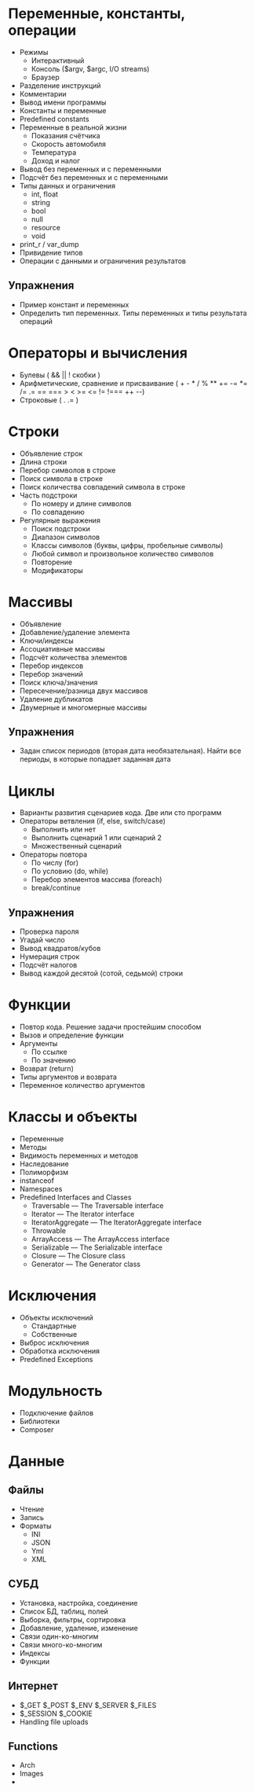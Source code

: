 # Переменные, константы, операции

* Режимы 
    - Интерактивный
    - Консоль ($argv, $argc, I/O streams)
    - Браузер
* Разделение инструкций
* Комментарии
* Вывод имени программы
* Константы и переменные
* Predefined constants
* Переменные в реальной жизни
    - Показания счётчика
    - Скорость автомобиля
    - Температура
    - Доход и налог
* Вывод без переменных и с переменными
* Подсчёт без переменных и с переменными
* Типы данных и ограничения
    - int, float
    - string
    - bool
    - null
    - resource
    - void
* print_r / var_dump
* Привидение типов
* Операции с данными и ограничения результатов

## Упражнения

* Пример констант и переменных
* Определить тип переменных. Типы переменных и типы результата операций

# Операторы и вычисления

* Булевы ( && || ! скобки )
* Арифметические, сравнение и присваивание ( + - * / % ** += -= *= /= .= == === > < >= <= != !=== ++ --)
* Строковые ( . .= )

# Строки

* Объявление строк
* Длина строки
* Перебор символов в строке
* Поиск символа в строке
* Поиск количества совпадений символа в строке
* Часть подстроки
    - По номеру и длине символов
    - По совпадению
* Регулярные выражения
    - Поиск подстроки
    - Диапазон символов
    - Классы символов (буквы, цифры, пробельные символы)
    - Любой символ и произвольное количество символов
    - Повторение
    - Модификаторы
    
# Массивы

* Объявление
* Добавление/удаление элемента
* Ключи/индексы
* Ассоциативные массивы
* Подсчёт количества элементов
* Перебор индексов
* Перебор значений
* Поиск ключа/значения
* Пересечение/разница двух массивов
* Удаление дубликатов
* Двумерные и многомерные массивы

## Упражнения

* Задан список периодов (вторая дата необязательная). Найти все периоды, в которые попадает заданная дата

# Циклы

* Варианты развития сценариев кода. Две или сто программ
* Операторы ветвления (if, else, switch/case)
    - Выполнить или нет
    - Выполнить сценарий 1 или сценарий 2
    - Множественный сценарий
* Операторы повтора 
    - По числу (for)
    - По условию (do, while)
    - Перебор элементов массива (foreach)
    - break/continue

## Упражнения

- Проверка пароля
- Угадай число
- Вывод квадратов/кубов
- Нумерация строк 
- Подсчёт налогов
- Вывод каждой десятой (сотой, седьмой) строки

# Функции

* Повтор кода. Решение задачи простейшим способом
* Вызов и определение функции
* Аргументы
    - По ссылке 
    - По значению
* Возврат (return)
* Типы аргументов и возврата
* Переменное количество аргументов

# Классы и объекты

* Переменные
* Методы
* Видимость переменных и методов
* Наследование
* Полиморфизм
* instanceof
* Namespaces
* Predefined Interfaces and Classes
    - Traversable — The Traversable interface
    - Iterator — The Iterator interface
    - IteratorAggregate — The IteratorAggregate interface
    - Throwable
    - ArrayAccess — The ArrayAccess interface
    - Serializable — The Serializable interface
    - Closure — The Closure class
    - Generator — The Generator class
    
    
# Исключения

* Объекты исключений
    - Стандартные
    - Собственные
* Выброс исключения
* Обработка исключения
* Predefined Exceptions

# Модульность

* Подключение файлов
* Библиотеки
* Composer

# Данные

## Файлы

* Чтение
* Запись
* Форматы
    - INI
    - JSON 
    - Yml
    - XML

## СУБД

* Установка, настройка, соединение
* Список БД, таблиц, полей
* Выборка, фильтры, сортировка
* Добавление, удаление, изменение
* Связи один-ко-многим
* Связи много-ко-многим
* Индексы
* Функции

## Интернет

* $_GET $_POST $_ENV $_SERVER $_FILES 
* $_SESSION $_COOKIE
* Handling file uploads

## Functions
* Arch
* Images
* 
